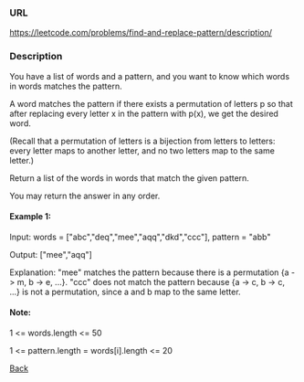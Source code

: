 ### URL

https://leetcode.com/problems/find-and-replace-pattern/description/

### Description

You have a list of words and a pattern, and you want to know which words in words matches the pattern.

A word matches the pattern if there exists a permutation of letters p so that after replacing every letter x in the pattern with p(x), we get the desired word.

(Recall that a permutation of letters is a bijection from letters to letters: every letter maps to another letter, and no two letters map to the same letter.)

Return a list of the words in words that match the given pattern. 

You may return the answer in any order.

#### Example 1:

Input: words = ["abc","deq","mee","aqq","dkd","ccc"], pattern = "abb"

Output: ["mee","aqq"]

Explanation: "mee" matches the pattern because there is a permutation {a -> m, b -> e, ...}. 
"ccc" does not match the pattern because {a -> c, b -> c, ...} is not a permutation,
since a and b map to the same letter.

#### Note:

1 <= words.length <= 50

1 <= pattern.length = words[i].length <= 20




[Back](readme.md)